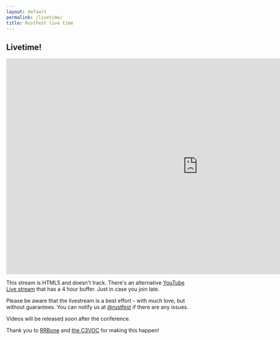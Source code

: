 ```yaml
---
layout: default
permalink: /livetime/
title: RustFest live time
---
```


<section>
<h2>Livetime!</h2>

<div style="text-align: center;"><iframe src="http://streaming.media.ccc.de/osc18/embed/main/dash/native" width="1024" height="576" frameborder="none" allowfullscreen="allowfullscreen" seamless="seamless" scrolling="no"></iframe></div>

<p>This stream is HTML5 and doesn't track. There's an alternative <a href="https://www.youtube.com/watch?v=s_ZPfmp7-H0">YouTube Live stream</a> that has a 4 hour buffer. Just in case you join late.</p>

<p>Please be aware that the livestream is a best effort - with much love, but without guarantees. You can notify us at <a href="https://twitter.com/rustfest">@rustfest</a> if there are any issues.</p>

<p>Videos will be released soon after the conference.</p>

<p>Thank you to <a href="https://www.rrbone.net/">RRBone</a> and <a href="https://c3voc.de/">the C3VOC</a> for making this happen!

</section>
